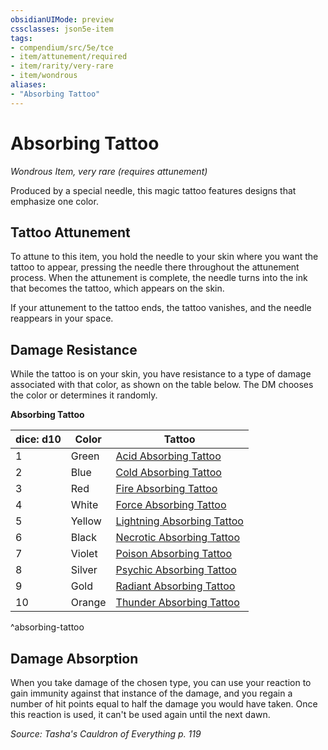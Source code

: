 ```yaml
---
obsidianUIMode: preview
cssclasses: json5e-item
tags:
- compendium/src/5e/tce
- item/attunement/required
- item/rarity/very-rare
- item/wondrous
aliases: 
- "Absorbing Tattoo"
---
```

# Absorbing Tattoo
*Wondrous Item, very rare (requires attunement)*  


Produced by a special needle, this magic tattoo features designs that emphasize one color.

## Tattoo Attunement

To attune to this item, you hold the needle to your skin where you want the tattoo to appear, pressing the needle there throughout the attunement process. When the attunement is complete, the needle turns into the ink that becomes the tattoo, which appears on the skin.

If your attunement to the tattoo ends, the tattoo vanishes, and the needle reappears in your space.

## Damage Resistance

While the tattoo is on your skin, you have resistance to a type of damage associated with that color, as shown on the table below. The DM chooses the color or determines it randomly.

**Absorbing Tattoo**

| dice: d10 | Color | Tattoo |
|-----------|-------|--------|
| 1 | Green | [Acid Absorbing Tattoo](compendium/items/acid-absorbing-tattoo-tce.md) |
| 2 | Blue | [Cold Absorbing Tattoo](compendium/items/cold-absorbing-tattoo-tce.md) |
| 3 | Red | [Fire Absorbing Tattoo](compendium/items/fire-absorbing-tattoo-tce.md) |
| 4 | White | [Force Absorbing Tattoo](compendium/items/force-absorbing-tattoo-tce.md) |
| 5 | Yellow | [Lightning Absorbing Tattoo](compendium/items/lightning-absorbing-tattoo-tce.md) |
| 6 | Black | [Necrotic Absorbing Tattoo](compendium/items/necrotic-absorbing-tattoo-tce.md) |
| 7 | Violet | [Poison Absorbing Tattoo](compendium/items/poison-absorbing-tattoo-tce.md) |
| 8 | Silver | [Psychic Absorbing Tattoo](compendium/items/psychic-absorbing-tattoo-tce.md) |
| 9 | Gold | [Radiant Absorbing Tattoo](compendium/items/radiant-absorbing-tattoo-tce.md) |
| 10 | Orange | [Thunder Absorbing Tattoo](compendium/items/thunder-absorbing-tattoo-tce.md) |
^absorbing-tattoo

## Damage Absorption

When you take damage of the chosen type, you can use your reaction to gain immunity against that instance of the damage, and you regain a number of hit points equal to half the damage you would have taken. Once this reaction is used, it can't be used again until the next dawn.

*Source: Tasha's Cauldron of Everything p. 119*